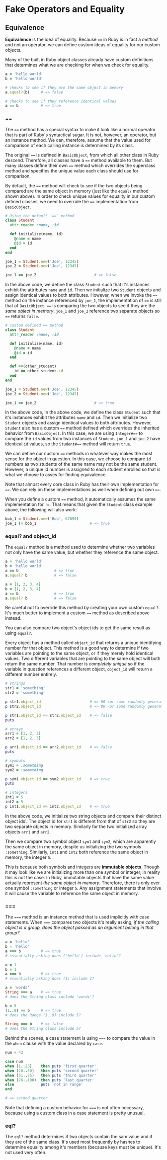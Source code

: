 # Fake Operators and Equality

## Equivalence

**Equivalence** is the idea of equality. Because `==` in Ruby is in fact a _method_ and not an operator, we can define custom ideas of equality for our custom objects.

Many of the built in Ruby object classes already have custom definitions that determines what we are checking for when we check for equality.

```ruby
a = 'hello world'
b = 'hello world'

# checks to see if they are the same object in memory
a.equal?(b)     # => false

# checks to see if they reference identical values
a == b          # => true
```

### ==

The `==` method has a special syntax to make it look like a normal operator that is part of Ruby's syntactical sugar. It is not, however, an operator, but an instance method. We can, therefore, assume that the value used for comparison of each calling instance is determined by its class.

The original `==` is defined in `BasicObject`, from which all other class in Ruby descend. Therefore, all classes have a `==` method available to them. But many classes define their own `==` method which overrides the superclass method and specifies the unique value each class should use for comparison.

By default, the `==` method will check to see if the two objects being compared are the same object in memory (just like the `equal?` method shown above). In order to check unique values for equality in our custom defined classes, we need to override the `==` implementation from `BasicObject`.

```ruby
# Using the default `==` method
class Student
  attr_reader :name, :id

  def initialize(name, id)
    @name = name
    @id = id
  end
end

joe_1 = Student.new('Joe', 12345)
joe_2 = Student.new('Joe', 12345)

joe_1 == joe_2                          # => false
```

In the above code, we define the class `Student` such that it's instances exhibit the attributes `name` and `id`. Then we initialize two `Student` objects and assign identical values to both attributes. However, when we invoke the `==` method on the instance referenced by `joe_1`, the implementation of `==` is still that of `BasicObject`. `==` is comparing the two objects to see if they are the _same object in memory_. `joe_1` and `joe_2` reference two separate objects so `==` returns `false`.

```ruby
# custom defined == method
class Student
  attr_reader :name, :id

  def initialize(name, id)
    @name = name
    @id = id
  end

  def ==(other_student)
    id == other_student.id
  end
end

joe_1 = Student.new('Joe', 12345)
joe_2 = Student.new('Joe', 12345)

joe_1 == joe_2                          # => true
```

In the above code, In the above code, we define the class `Student` such that it's instances exhibit the attributes `name` and `id`. Then we initialize two `Student` objects and assign identical values to both attributes. However, `Student` also has a custom `==` method defined which overrides the inherited behavior from `BasicObject`. In this case, we are using `Integer#==` to compare the `id` values from two instances of `Student`. `joe_1` and `joe_2` have identical `id` values, so the `Student#==` method will return `true`.

We can define our custom `==` methods in whatever way makes the most sense for the object in question. In this case, we choose to compare `id` numbers as two students of the same name may not be the same student. However, a unique id number is assigned to each student enrolled so that is what we choose to asses for finding equivalence.

Note that almost every core class in Ruby has their own implementation for `==`. We can rely on these implementations as well when defining out own `==`.

When you define a custom `==` method, it automatically assumes the same implementation for `!=`. That means that given the `Student` class example above, the following will also work:

```ruby
bob_1 = Student.new('Bob', 67890)
joe_1 != bob_1                        # => true
```

### equal? and object_id

The `equal?` method is a method used to determine whether two variables not only have the same value, but whether they reference the same object.

```ruby
a = 'hello world'
b = 'hello world'
a == b                # => true
a.equal? b            # => false

a = [1, 2, 3, 4]
b = [1, 2, 3, 4]
a == b                # => true
a.equal? b            # => false
```

Be careful not to override this method by creating your own custom `equal?`. It's much better to implement a custom `==` method as described above instead.

You can also compare two object's object ids to get the same result as using `equal?`.

Every object has a method called `object_id` that returns a unique identifying number for that object. This method is a good way to determine if two variables are pointing to the same object, or if they merely hold identical values. Two different variables that are pointing to the same object will both return the same number. That number is _completely unique_ so if the variable in question references a different object, `object_id` will return a different number entirely.

```ruby
# strings
str1 = 'something'
str2 = 'something'

p str1.object_id                      # => 60 <or some randomly generated num>
p str2.object_id                      # => 80 <or some randomly generated num>

p str1.object_id == str2.object_id    # => false
puts 

# arrays
arr1 = [1, 2, 3]
arr2 = [1, 2, 3]

p arr1.object_id == arr2.object_id    # => false
puts 

# symbols
sym1 = :something
sym2 = :something

p sym1.object_id == sym2.object_id    # => true
puts

# integers
int1 = 5
int2 = 5
p int1.object_id == int2.object_id    # => true
```

In the above code, we initialize two string objects and compare their distinct object ids'. The object id for `str1` is different from that of `str2` so they are two separate objects in memory. Similarly for the two initialized array objects `arr1` and `arr2`.

Then we compare two symbol object `sym1` and `sym2`, which are apparently the same object in memory, despite us initializing the two symbols `:something`. Similarly, `int1` and `int2` both reference the same object in memory, the integer `5`.

This is because both symbols and integers are **immutable objects**. Though it may look like we are initializing more than one symbol or integer, in reality this is not the case. In Ruby, immutable objects that have the same value actually represent _the same object in memory_. Therefore, there is only ever one symbol `:something` or integer `5`. Any assignment statements that involve it will cause the variable to reference the same object in memory.

### ===

The `===` method is an instance method that is used implicitly with case statements. When `===` compares two objects it's really asking, _if the calling object is a group, does the object passed as an argument belong in that group?_.

```ruby
a = 'hello'
b = 'hello'
a === b         # => true
# essentially asking does ['hello'] include 'hello'?

a = 1
b = 1
a === b         # => true
# essentially asking does [1] include 1?

a = 'words'
String === a    # => true
# does the String class include 'words'?

b = 5
(1..9) == b     # => true
# does the Range (1..9) include 5?

String === b    # => false
# does the String class include 5?
```

Behind the scenes, a case statement is using `===` to compare the value in the `when` clause with the value declared by `case`.

```ruby
num = 42

case num
when (1..25)    then puts 'first quarter'
when (26..50)   then puts 'second quarter'
when (51..75)   then puts 'third quarter'
when (76..100)  then puts 'last quarter'
else            puts 'not in range'
end

# => second quarter
```

Note that defining a custom behavior for `===` is not often necessary, because using a custom class in a case statement is pretty unusual.

### eql?

The `eql?` method determines if two objects contain the sam value and if they are of the same class. It's used most frequently by hashes to determine equality among it's members (because keys must be unique). It's not used very often.
